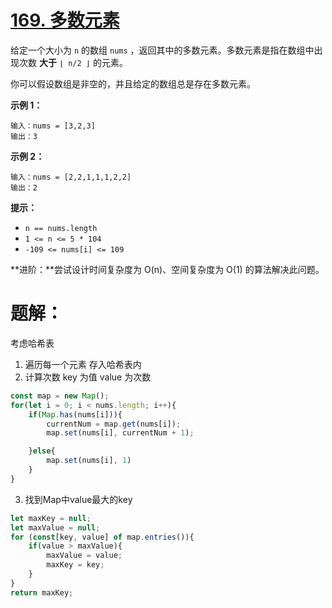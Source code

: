 # [169. 多数元素](https://leetcode.cn/problems/majority-element/)

给定一个大小为 `n` 的数组 `nums` ，返回其中的多数元素。多数元素是指在数组中出现次数 **大于** `⌊ n/2 ⌋` 的元素。

你可以假设数组是非空的，并且给定的数组总是存在多数元素。

**示例 1：**

```
输入：nums = [3,2,3]
输出：3
```

**示例 2：**

```
输入：nums = [2,2,1,1,1,2,2]
输出：2
```

 

**提示：**

- `n == nums.length`
- `1 <= n <= 5 * 104`
- `-109 <= nums[i] <= 109`

 

**进阶：**尝试设计时间复杂度为 O(n)、空间复杂度为 O(1) 的算法解决此问题。

# 题解：

考虑哈希表

1. 遍历每一个元素 存入哈希表内
2. 计算次数 key 为值 value 为次数 

```js
const map = new Map();
for(let i = 0; i < nums.length; i++){
    if(Map.has(nums[i])){
        currentNum = map.get(nums[i]);
        map.set(nums[i], currentNum + 1);

    }else{
        map.set(nums[i], 1)
    }
}
```

3. 找到Map中value最大的key

```js
let maxKey = null;
let maxValue = null;
for (const[key, value] of map.entries()){
    if(value > maxValue){
        maxValue = value;
        maxKey = key;
    }
}
return maxKey;
```

